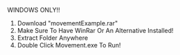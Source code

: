 WINDOWS ONLY!!

1) Download "movementExample.rar"
2) Make Sure To Have WinRar Or An Alternative Installed!
3) Extract Folder Anywhere
4) Double Click Movement.exe To Run!
